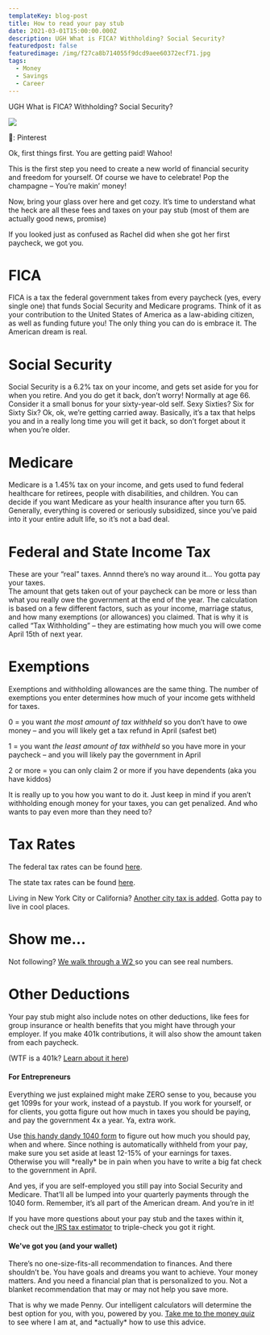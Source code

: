 ```yaml
---
templateKey: blog-post
title: How to read your pay stub
date: 2021-03-01T15:00:00.000Z
description: UGH What is FICA? Withholding? Social Security?
featuredpost: false
featuredimage: /img/f27ca8b714055f9dcd9aee60372ecf71.jpg
tags:
  - Money
  - Savings
  - Career
---
```

UGH What is FICA? Withholding? Social Security?

![](/img/f27ca8b714055f9dcd9aee60372ecf71.jpg)

📸: Pinterest 

Ok, first things first. You are getting paid! Wahoo!

This is the first step you need to create a new world of financial security and freedom for yourself. Of course we have to celebrate! Pop the champagne – You’re makin’ money!

Now, bring your glass over here and get cozy. It’s time to understand what the heck are all these fees and taxes on your pay stub (most of them are actually good news, promise)

If you looked just as confused as Rachel did when she got her first paycheck, we got you.

# FICA

FICA is a tax the federal government takes from every paycheck (yes, every single one) that funds Social Security and Medicare programs. Think of it as your contribution to the United States of America as a law-abiding citizen, as well as funding future you! The only thing you can do is embrace it. The American dream is real.

# Social Security

Social Security is a 6.2% tax on your income, and gets set aside for you for when you retire. And you do get it back, don’t worry! Normally at age 66. Consider it a small bonus for your sixty-year-old self. Sexy Sixties? Six for Sixty Six? Ok, ok, we’re getting carried away. Basically, it’s a tax that helps you and in a really long time you will get it back, so don’t forget about it when you’re older.

# Medicare

Medicare is a 1.45% tax on your income, and gets used to fund federal healthcare for retirees, people with disabilities, and children. You can decide if you want Medicare as your health insurance after you turn 65. Generally, everything is covered or seriously subsidized, since you’ve paid into it your entire adult life, so it’s not a bad deal.

# Federal and State Income Tax

These are your “real” taxes. Annnd there’s no way around it… You gotta pay your taxes.\
The amount that gets taken out of your paycheck can be more or less than what you really owe the government at the end of the year. The calculation is based on a few different factors, such as your income, marriage status, and how many exemptions (or allowances) you claimed. That is why it is called “Tax Withholding” – they are estimating how much you will owe come April 15th of next year. 

# Exemptions

Exemptions and withholding allowances are the same thing. The number of exemptions you enter determines how much of your income gets withheld for taxes.

0 = you want *the most amount of tax withheld* so you don’t have to owe money – and you will likely get a tax refund in April (safest bet)

1 = you want *the least amount of tax withheld* so you have more in your paycheck – and you will likely pay the government in April

2 or more = you can only claim 2 or more if you have dependents (aka you have kiddos)

It is really up to you how you want to do it. Just keep in mind if you aren’t withholding enough money for your taxes, you can get penalized. And who wants to pay even more than they need to? 

# Tax Rates

The federal tax rates can be found [here](https://taxfoundation.org/publications/federal-tax-rates-and-tax-brackets/#brackets).

The state tax rates can be found [here](https://files.taxfoundation.org/20200203173310/PIT-2020-dv2-01.png).

Living in New York City or California? [Another city tax is added](https://taxfoundation.org/local-income-taxes-2019/). Gotta pay to live in cool places.

# Show me...

Not following? [We walk through a W2 ](https://www.loom.com/share/b5eeaf8c6b0e46268df5492b3a918fce)so you can see real numbers. 

# Other Deductions

Your pay stub might also include notes on other deductions, like fees for group insurance or health benefits that you might have through your employer. If you make 401k contributions, it will also show the amount taken from each paycheck. 

(WTF is a 401k? [Learn about it here](https://blog.penny-finance.com/blog/2021-04-06-401k-ira-wtf-2/))

#### For Entrepreneurs 

Everything we just explained might make ZERO sense to you, because you get 1099s for your work, instead of a paystub. If you work for yourself, or for clients, you gotta figure out how much in taxes you should be paying, and pay the government 4x a year. Ya, extra work. 

Use [this handy dandy 1040 form](https://www.irs.gov/pub/irs-pdf/f1040es.pdf) to figure out how much you should pay, when and where. Since nothing is automatically withheld from your pay, make sure you set aside at least 12-15% of your earnings for taxes. Otherwise you will \*really\* be in pain when you have to write a big fat check to the government in April. 

And yes, if you are self-employed you still pay into Social Security and Medicare. That’ll all be lumped into your quarterly payments through the 1040 form. Remember, it’s all part of the American dream. And you’re in it!

If you have more questions about your pay stub and the taxes within it, check out the[ IRS tax estimator](https://apps.irs.gov/app/tax-withholding-estimator) to triple-check you got it right.  

#### We've got you (and your wallet)

There’s no one-size-fits-all recommendation to finances. And there shouldn’t be. You have goals and dreams you want to achieve. Your money matters. And you need a financial plan that is personalized to you. Not a blanket recommendation that may or may not help you save more.

That is why we made Penny. Our intelligent calculators will determine the best option for you, with you, powered by you. [Take me to the money quiz](https://www.penny-finance.com/quiz) to see where I am at, and \*actually\* how to use this advice.